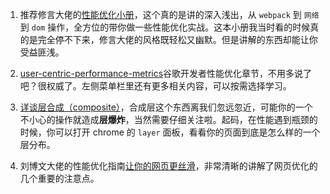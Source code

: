 1. 推荐修言大佬的[性能优化小册](https://user-gold-cdn.xitu.io/2020/5/6/171e625d5fe327af?w=750&h=1334&f=png&s=807503)，这个真的是讲的深入浅出，从 `webpack` 到 `网络` 到 `dom` 操作，全方位的带你做一些性能优化实战。这本小册我当时看的时候真的是完全停不下来，修言大佬的风格既轻松又幽默。但是讲解的东西却能让你受益匪浅。

2. [user-centric-performance-metrics](https://developers.google.com/web/fundamentals/performance/user-centric-performance-metrics)谷歌开发者性能优化章节，不用多说了吧？很权威了。左侧菜单栏里还有更多相关内容，可以按需选择学习。

3. [详谈层合成（composite）](https://juejin.im/entry/59dc9aedf265da43200232f9)，合成层这个东西离我们忽远忽近，可能你的一个不小心的操作就造成**层爆炸**，当然需要仔细关注啦。起码，在性能遇到瓶颈的时候，你可以打开 chrome 的 `layer` 面板，看看你的页面到底是怎么样的一个层分布。

4. 刘博文大佬的性能优化指南[让你的网页更丝滑](https://zhuanlan.zhihu.com/p/66398148)，非常清晰的讲解了网页优化的几个重要的注意点。
